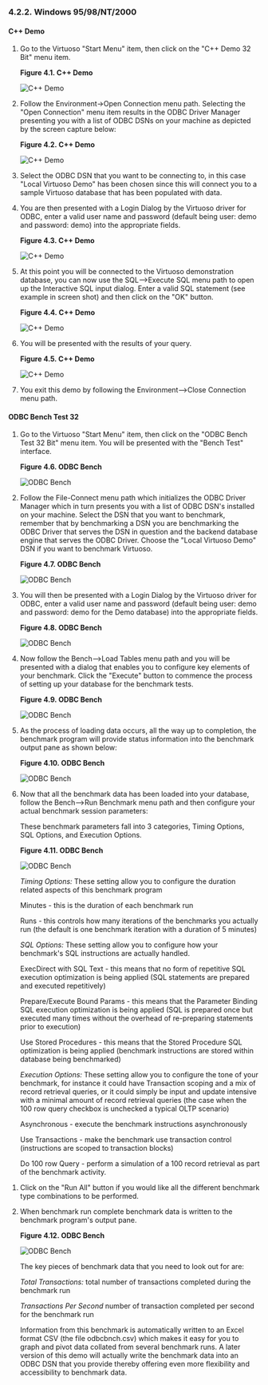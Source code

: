 <div id="winodbcsamples" class="section">

<div class="titlepage">

<div>

<div>

### 4.2.2. Windows 95/98/NT/2000

</div>

</div>

</div>

<div id="cppdemo32" class="section">

<div class="titlepage">

<div>

<div>

#### C++ Demo

</div>

</div>

</div>

<div class="orderedlist">

1.  Go to the Virtuoso "Start Menu" item, then click on the "C++ Demo 32
    Bit" menu item.

    <div class="figure-float">

    <div id="sample001" class="figure">

    **Figure 4.1. C++ Demo**

    <div class="figure-contents">

    <div class="mediaobject">

    ![C++ Demo](images/sampl001.gif)

    </div>

    </div>

    </div>

      

    </div>

2.  Follow the Environment-\>Open Connection menu path. Selecting the
    "Open Connection" menu item results in the ODBC Driver Manager
    presenting you with a list of ODBC DSNs on your machine as depicted
    by the screen capture below:

    <div class="figure-float">

    <div id="sample002" class="figure">

    **Figure 4.2. C++ Demo**

    <div class="figure-contents">

    <div class="mediaobject">

    ![C++ Demo](images/sampl004.gif)

    </div>

    </div>

    </div>

      

    </div>

3.  Select the ODBC DSN that you want to be connecting to, in this case
    "Local Virtuoso Demo" has been chosen since this will connect you to
    a sample Virtuoso database that has been populated with data.

4.  You are then presented with a Login Dialog by the Virtuoso driver
    for ODBC, enter a valid user name and password (default being user:
    demo and password: demo) into the appropriate fields.

    <div class="figure-float">

    <div id="sample003" class="figure">

    **Figure 4.3. C++ Demo**

    <div class="figure-contents">

    <div class="mediaobject">

    ![C++ Demo](images/sampl003.gif)

    </div>

    </div>

    </div>

      

    </div>

5.  At this point you will be connected to the Virtuoso demonstration
    database, you can now use the SQL--\>Execute SQL menu path to open
    up the Interactive SQL input dialog. Enter a valid SQL statement
    (see example in screen shot) and then click on the "OK" button.

    <div class="figure-float">

    <div id="sample004" class="figure">

    **Figure 4.4. C++ Demo**

    <div class="figure-contents">

    <div class="mediaobject">

    ![C++ Demo](images/sampl006.gif)

    </div>

    </div>

    </div>

      

    </div>

6.  You will be presented with the results of your query.

    <div class="figure-float">

    <div id="sample004_01" class="figure">

    **Figure 4.5. C++ Demo**

    <div class="figure-contents">

    <div class="mediaobject">

    ![C++ Demo](images/sampl007.gif)

    </div>

    </div>

    </div>

      

    </div>

7.  You exit this demo by following the Environment--\>Close Connection
    menu path.

</div>

</div>

<div id="odbcbench32" class="section">

<div class="titlepage">

<div>

<div>

#### ODBC Bench Test 32

</div>

</div>

</div>

<div class="orderedlist">

1.  Go to the Virtuoso "Start Menu" item, then click on the "ODBC Bench
    Test 32 Bit" menu item. You will be presented with the "Bench Test"
    interface.

    <div class="figure-float">

    <div id="sample005" class="figure">

    **Figure 4.6. ODBC Bench**

    <div class="figure-contents">

    <div class="mediaobject">

    ![ODBC Bench](images/sampl008.gif)

    </div>

    </div>

    </div>

      

    </div>

2.  Follow the File-Connect menu path which initializes the ODBC Driver
    Manager which in turn presents you with a list of ODBC DSN's
    installed on your machine. Select the DSN that you want to
    benchmark, remember that by benchmarking a DSN you are benchmarking
    the ODBC Driver that serves the DSN in question and the backend
    database engine that serves the ODBC Driver. Choose the "Local
    Virtuoso Demo" DSN if you want to benchmark Virtuoso.

    <div class="figure-float">

    <div id="sample006" class="figure">

    **Figure 4.7. ODBC Bench**

    <div class="figure-contents">

    <div class="mediaobject">

    ![ODBC Bench](images/sampl009.gif)

    </div>

    </div>

    </div>

      

    </div>

3.  You will then be presented with a Login Dialog by the Virtuoso
    driver for ODBC, enter a valid user name and password (default being
    user: demo and password: demo for the Demo database) into the
    appropriate fields.

    <div class="figure-float">

    <div id="sample007" class="figure">

    **Figure 4.8. ODBC Bench**

    <div class="figure-contents">

    <div class="mediaobject">

    ![ODBC Bench](images/sampl010.gif)

    </div>

    </div>

    </div>

      

    </div>

4.  Now follow the Bench--\>Load Tables menu path and you will be
    presented with a dialog that enables you to configure key elements
    of your benchmark. Click the "Execute" button to commence the
    process of setting up your database for the benchmark tests.

    <div class="figure-float">

    <div id="sample008" class="figure">

    **Figure 4.9. ODBC Bench**

    <div class="figure-contents">

    <div class="mediaobject">

    ![ODBC Bench](images/sampl011.gif)

    </div>

    </div>

    </div>

      

    </div>

5.  As the process of loading data occurs, all the way up to completion,
    the benchmark program will provide status information into the
    benchmark output pane as shown below:

    <div class="figure-float">

    <div id="sample010" class="figure">

    **Figure 4.10. ODBC Bench**

    <div class="figure-contents">

    <div class="mediaobject">

    ![ODBC Bench](images/sampl012.gif)

    </div>

    </div>

    </div>

      

    </div>

6.  Now that all the benchmark data has been loaded into your database,
    follow the Bench--\>Run Benchmark menu path and then configure your
    actual benchmark session parameters:

    These benchmark parameters fall into 3 categories, Timing Options,
    SQL Options, and Execution Options.

    <div class="figure-float">

    <div id="sample011" class="figure">

    **Figure 4.11. ODBC Bench**

    <div class="figure-contents">

    <div class="mediaobject">

    ![ODBC Bench](images/sampl013.gif)

    </div>

    </div>

    </div>

      

    </div>

    <span class="emphasis">*Timing Options:*</span> These setting allow
    you to configure the duration related aspects of this benchmark
    program

    Minutes - this is the duration of each benchmark run

    Runs - this controls how many iterations of the benchmarks you
    actually run (the default is one benchmark iteration with a duration
    of 5 minutes)

    <span class="emphasis">*SQL Options:*</span> These setting allow you
    to configure how your benchmark's SQL instructions are actually
    handled.

    ExecDirect with SQL Text - this means that no form of repetitive SQL
    execution optimization is being applied (SQL statements are prepared
    and executed repetitively)

    Prepare/Execute Bound Params - this means that the Parameter Binding
    SQL execution optimization is being applied (SQL is prepared once
    but executed many times without the overhead of re-preparing
    statements prior to execution)

    Use Stored Procedures - this means that the Stored Procedure SQL
    optimization is being applied (benchmark instructions are stored
    within database being benchmarked)

    <span class="emphasis">*Execution Options:*</span> These setting
    allow you to configure the tone of your benchmark, for instance it
    could have Transaction scoping and a mix of record retrieval
    queries, or it could simply be input and update intensive with a
    minimal amount of record retrieval queries (the case when the 100
    row query checkbox is unchecked a typical OLTP scenario)

    Asynchronous - execute the benchmark instructions asynchronously

    Use Transactions - make the benchmark use transaction control
    (instructions are scoped to transaction blocks)

    Do 100 row Query - perform a simulation of a 100 record retrieval as
    part of the benchmark activity.

</div>

<div class="orderedlist">

1.  Click on the "Run All" button if you would like all the different
    benchmark type combinations to be performed.

2.  When benchmark run complete benchmark data is written to the
    benchmark program's output pane.

    <div class="figure-float">

    <div id="sample012" class="figure">

    **Figure 4.12. ODBC Bench**

    <div class="figure-contents">

    <div class="mediaobject">

    ![ODBC Bench](images/sampl014.gif)

    </div>

    </div>

    </div>

      

    </div>

    The key pieces of benchmark data that you need to look out for are:

    <span class="emphasis">*Total Transactions:* </span> total number of
    transactions completed during the benchmark run

    <span class="emphasis">*Transactions Per Second*</span> number of
    transaction completed per second for the benchmark run

    Information from this benchmark is automatically written to an Excel
    format CSV (the file odbcbnch.csv) which makes it easy for you to
    graph and pivot data collated from several benchmark runs. A later
    version of this demo will actually write the benchmark data into an
    ODBC DSN that you provide thereby offering even more flexibility and
    accessibility to benchmark data.

</div>

</div>

</div>
